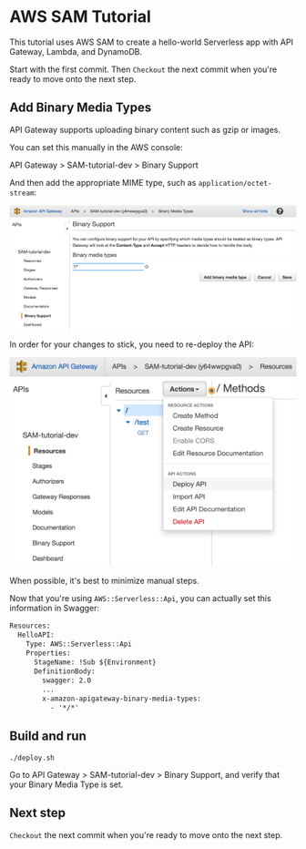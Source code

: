 # AWS SAM Tutorial

This tutorial uses AWS SAM to create a hello-world Serverless app with API Gateway, Lambda, and DynamoDB.

Start with the first commit. Then `Checkout` the next commit when you're ready to move onto the next step.

## Add Binary Media Types

API Gateway supports uploading binary content such as gzip or images.

You can set this manually in the AWS console:

API Gateway > SAM-tutorial-dev > Binary Support

And then add the appropriate MIME type, such as `application/octet-stream`:

![](images/binary-support.png)

In order for your changes to stick, you need to re-deploy the API:

![](images/deploy-api.png)

When possible, it's best to minimize manual steps.

Now that you're using `AWS::Serverless::Api`, you can actually set this information in Swagger:

```
Resources:
  HelloAPI:
    Type: AWS::Serverless::Api
    Properties:
      StageName: !Sub ${Environment}
      DefinitionBody:
        swagger: 2.0
        ...
        x-amazon-apigateway-binary-media-types:
          - '*/*'
```

## Build and run

```
./deploy.sh
```

Go to API Gateway > SAM-tutorial-dev > Binary Support, and verify that your Binary Media Type is set.

## Next step

`Checkout` the next commit when you're ready to move onto the next step.